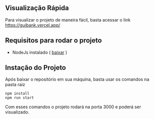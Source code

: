 ## Visualização Rápida
Para visualizar o projeto de maneira fácil, basta acessar o link <https://guibank.vercel.app/>

## Requisitos para rodar o projeto
* NodeJs instalado ( [baixar](https://nodejs.org/en/download) )

## Instação do Projeto
Após baixar o repositório em sua máquina, basta usar os comandos na pasta raiz
```
npm install
npm run start
```
Com esses comandos o projeto rodará na porta 3000 e poderá ser visualizado.
